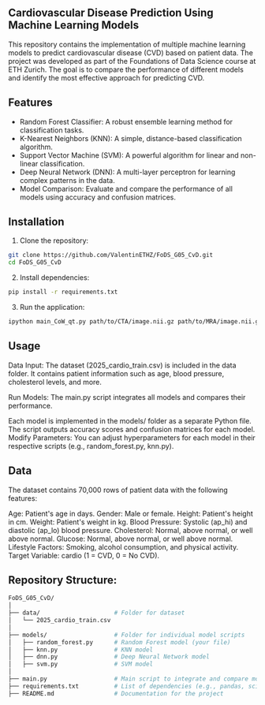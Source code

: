 ## Cardiovascular Disease Prediction Using Machine Learning Models
This repository contains the implementation of multiple machine learning models to predict cardiovascular disease (CVD) based on patient data. 
The project was developed as part of the Foundations of Data Science course at ETH Zurich. 
The goal is to compare the performance of different models and identify the most effective approach for predicting CVD.

## Features
- Random Forest Classifier: A robust ensemble learning method for classification tasks.
- K-Nearest Neighbors (KNN): A simple, distance-based classification algorithm.
- Support Vector Machine (SVM): A powerful algorithm for linear and non-linear classification.
- Deep Neural Network (DNN): A multi-layer perceptron for learning complex patterns in the data.
- Model Comparison: Evaluate and compare the performance of all models using accuracy and confusion matrices.

## Installation
1. Clone the repository:
```bash
git clone https://github.com/ValentinETHZ/FoDS_G05_CvD.git
cd FoDS_G05_CvD 
``` 
2. Install dependencies:
```bash
pip install -r requirements.txt  
```
3. Run the application:
```bash
ipython main_CoW_qt.py path/to/CTA/image.nii.gz path/to/MRA/image.nii.gz path/to/CTA/CoW/segmentation.nii.gz path/to/MRA/CoW/segmentation.nii.gz
```
## Usage
Data Input: The dataset (2025_cardio_train.csv) is included in the data folder. It contains patient information such as age, blood pressure, cholesterol levels, and more.

Run Models: The main.py script integrates all models and compares their performance.

Each model is implemented in the models/ folder as a separate Python file.
The script outputs accuracy scores and confusion matrices for each model.
Modify Parameters: You can adjust hyperparameters for each model in their respective scripts (e.g., random_forest.py, knn.py).

## Data
The dataset contains 70,000 rows of patient data with the following features:

Age: Patient's age in days.
Gender: Male or female.
Height: Patient's height in cm.
Weight: Patient's weight in kg.
Blood Pressure: Systolic (ap_hi) and diastolic (ap_lo) blood pressure.
Cholesterol: Normal, above normal, or well above normal.
Glucose: Normal, above normal, or well above normal.
Lifestyle Factors: Smoking, alcohol consumption, and physical activity.
Target Variable: cardio (1 = CVD, 0 = No CVD).


## Repository Structure: 
```bash
FoDS_G05_CvD/
│
├── data/                     # Folder for dataset
│   └── 2025_cardio_train.csv
│
├── models/                   # Folder for individual model scripts
│   ├── random_forest.py      # Random Forest model (your file)
│   ├── knn.py                # KNN model
│   ├── dnn.py                # Deep Neural Network model
│   ├── svm.py                # SVM model
│
├── main.py                   # Main script to integrate and compare models
├── requirements.txt          # List of dependencies (e.g., pandas, scikit-learn, etc.)
├── README.md                 # Documentation for the project
```  
